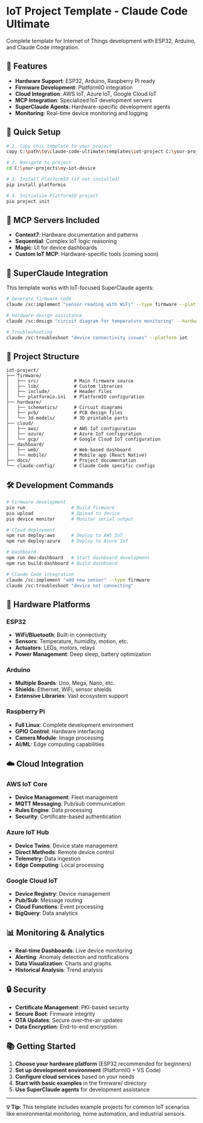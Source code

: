 # IoT Project Template - Claude Code Ultimate

Complete template for Internet of Things development with ESP32, Arduino, and Claude Code integration.

## 🚀 Features

- **Hardware Support**: ESP32, Arduino, Raspberry Pi ready
- **Firmware Development**: PlatformIO integration
- **Cloud Integration**: AWS IoT, Azure IoT, Google Cloud IoT
- **MCP Integration**: Specialized IoT development servers
- **SuperClaude Agents**: Hardware-specific development agents
- **Monitoring**: Real-time device monitoring and logging

## 🔧 Quick Setup

```bash
# 1. Copy this template to your project
copy C:\path\to\claude-code-ultimate\templates\iot-project C:\your-projects\my-iot-device -Recurse

# 2. Navigate to project
cd C:\your-projects\my-iot-device

# 3. Install PlatformIO (if not installed)
pip install platformio

# 4. Initialize PlatformIO project
pio project init
```

## 🎯 MCP Servers Included

- **Context7**: Hardware documentation and patterns
- **Sequential**: Complex IoT logic reasoning
- **Magic**: UI for device dashboards
- **Custom IoT MCP**: Hardware-specific tools (coming soon)

## 🤖 SuperClaude Integration

This template works with IoT-focused SuperClaude agents:

```bash
# Generate firmware code
claude /sc:implement "sensor reading with WiFi" --type firmware --platform esp32

# Hardware design assistance
claude /sc:design "circuit diagram for temperature monitoring" --hardware esp32

# Troubleshooting
claude /sc:troubleshoot "device connectivity issues" --platform iot
```

## 📁 Project Structure

```
iot-project/
├── firmware/
│   ├── src/             # Main firmware source
│   ├── lib/             # Custom libraries
│   ├── include/         # Header files
│   └── platformio.ini   # PlatformIO configuration
├── hardware/
│   ├── schematics/      # Circuit diagrams
│   ├── pcb/             # PCB design files
│   └── 3d-models/       # 3D printable parts
├── cloud/
│   ├── aws/             # AWS IoT configuration
│   ├── azure/           # Azure IoT configuration
│   └── gcp/             # Google Cloud IoT configuration
├── dashboard/
│   ├── web/             # Web-based dashboard
│   └── mobile/          # Mobile app (React Native)
├── docs/                # Project documentation
└── claude-config/       # Claude Code specific configs
```

## 🛠 Development Commands

```bash
# Firmware development
pio run                 # Build firmware
pio upload              # Upload to device
pio device monitor      # Monitor serial output

# Cloud deployment
npm run deploy:aws      # Deploy to AWS IoT
npm run deploy:azure    # Deploy to Azure IoT

# Dashboard
npm run dev:dashboard   # Start dashboard development
npm run build:dashboard # Build dashboard

# Claude Code integration
claude /sc:implement "add new sensor" --type firmware
claude /sc:troubleshoot "device not connecting"
```

## 🔌 Hardware Platforms

### ESP32
- **WiFi/Bluetooth**: Built-in connectivity
- **Sensors**: Temperature, humidity, motion, etc.
- **Actuators**: LEDs, motors, relays
- **Power Management**: Deep sleep, battery optimization

### Arduino
- **Multiple Boards**: Uno, Mega, Nano, etc.
- **Shields**: Ethernet, WiFi, sensor shields
- **Extensive Libraries**: Vast ecosystem support

### Raspberry Pi
- **Full Linux**: Complete development environment
- **GPIO Control**: Hardware interfacing
- **Camera Module**: Image processing
- **AI/ML**: Edge computing capabilities

## ☁️ Cloud Integration

### AWS IoT Core
- **Device Management**: Fleet management
- **MQTT Messaging**: Pub/sub communication
- **Rules Engine**: Data processing
- **Security**: Certificate-based authentication

### Azure IoT Hub
- **Device Twins**: Device state management
- **Direct Methods**: Remote device control
- **Telemetry**: Data ingestion
- **Edge Computing**: Local processing

### Google Cloud IoT
- **Device Registry**: Device management
- **Pub/Sub**: Message routing
- **Cloud Functions**: Event processing
- **BigQuery**: Data analytics

## 📊 Monitoring & Analytics

- **Real-time Dashboards**: Live device monitoring
- **Alerting**: Anomaly detection and notifications
- **Data Visualization**: Charts and graphs
- **Historical Analysis**: Trend analysis

## 🔒 Security

- **Certificate Management**: PKI-based security
- **Secure Boot**: Firmware integrity
- **OTA Updates**: Secure over-the-air updates
- **Data Encryption**: End-to-end encryption

## 📚 Getting Started

1. **Choose your hardware platform** (ESP32 recommended for beginners)
2. **Set up development environment** (PlatformIO + VS Code)
3. **Configure cloud services** based on your needs
4. **Start with basic examples** in the firmware/ directory
5. **Use SuperClaude agents** for development assistance

---

**💡 Tip**: This template includes example projects for common IoT scenarios like environmental monitoring, home automation, and industrial sensors.